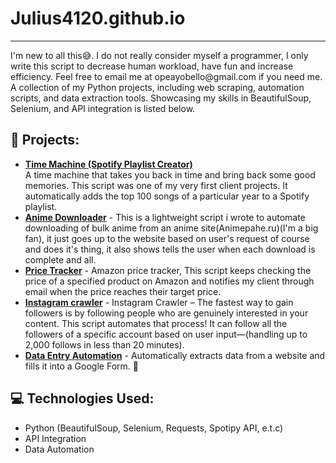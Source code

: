 # Julius4120.github.io
<hr>
I'm new to all this😅.
I do not really consider myself a programmer, I only write this script to decrease human workload, have fun and increase efficiency. Feel free to email me at opeayobello@gmail.com if you need me.
</hr>
A collection of my Python projects, including web scraping, automation scripts, and data extraction tools. Showcasing my skills in BeautifulSoup, Selenium, and API integration is listed below.

## 🔹 Projects:
- **[Time Machine (Spotify Playlist Creator)](https://github.com/Julius4120/Julius4120.github.io/blob/main/Time_machine.py)**  
  A time machine that takes you back in time and bring back some good memories. This script was one of my very first client projects. It automatically adds the top 100 songs of a particular year to a Spotify playlist.  
- **[Anime Downloader](https://github.com/Julius4120/Julius4120.github.io/tree/main/Anime%20downloader)** - This is a lightweight script i wrote to automate downloading of bulk anime from an anime site(Animepahe.ru)(I'm a big fan), it just goes up to the website based on user's request of course and does it's thing, it also shows tells the user when each download is complete and all.
- **[Price Tracker](https://github.com/Julius4120/Julius4120.github.io/blob/main/Price_tracker.py)** - Amazon price tracker, This script keeps checking the price of a specified product on Amazon and notifies my client through email when the price reaches their target price.
- **[Instagram crawler](https://github.com/Julius4120/Julius4120.github.io/tree/main/Instagram_crawler)** - Instagram Crawler – The fastest way to gain followers is by following people who are genuinely interested in your content. This script automates that process! It can follow all the followers of a specific account based on user input—(handling up to 2,000 follows in less than 20 minutes).
- **[Data Entry Automation](https://github.com/Julius4120/Julius4120.github.io/blob/main/Data_entry_automation.py)** - Automatically extracts data from a website and fills it into a Google Form. 🚀


## 💻 Technologies Used:
- Python (BeautifulSoup, Selenium, Requests, Spotipy API, e.t.c)  
- API Integration  
- Data Automation  
